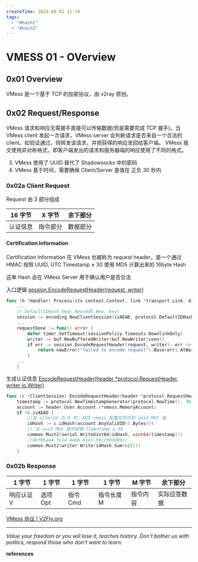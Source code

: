 ```yaml
---
createTime: 2024-08-02 11:10
tags:
  - "#hash1"
  - "#hash2"
---
```


# VMESS 01 - OVerview

## 0x01 Overview

VMess 是一个基于 TCP 的加密协议，由 v2ray 原创。

## 0x02 Request/Response

VMess 请求和响应无需握手直接可以传输数据(但是需要完成 TCP 握手)。当 VMess client 发起一次请求，VMess server 会判断请求是否来自一个合法的 client。如验证通过，则转发该请求，并把获得的响应发回给客户端。 VMess 报文使用非对称格式，即客户端发出的请求和服务器端的响应使用了不同的格式。

3. VMess 使用了 UUID 替代了 Shadowsocks 中的密码
4. VMess 基于时间，需要确保 Client/Server 差值在 正负 30 秒内

### 0x02a Client Request

Request 由 3 部分组成

| 16 字节  | X 字节   | 余下部分 |
| -------- | -------- | -------- |
| 认证信息 | 指令部分 | 数据部分 | 


####  Certification Information

Certification Information 在 VMess 也被称为 request header，是一个通过 HMAC 按照 UUID, UTC Timestamp ± 30 使用 MD5 计算出来的 16byte Hash

这串 Hash 会在 VMess Server 用于确认用户是否合法

入口逻辑 [session.EncodeRequestHeader(request, writer)](https://github.com/v2ray/v2ray-core/blob/master/proxy/vmess/outbound/outbound.go#L57)

```go
func (h *Handler) Process(ctx context.Context, link *transport.Link, dialer internet.Dialer) error {
	...
	// DefaultIDHash hmac.New(md5.New, key)
	session := encoding.NewClientSession(isAEAD, protocol.DefaultIDHash, ctx)
	...
	requestDone := func() error {
		defer timer.SetTimeout(sessionPolicy.Timeouts.DownlinkOnly)
		writer := buf.NewBufferedWriter(buf.NewWriter(conn))
		if err := session.EncodeRequestHeader(request, writer); err != nil {
			return newError("failed to encode request").Base(err).AtWarning()
		}
	...
	}
```

生成认证信息 [EncodeRequestHeader(header \*protocol.RequestHeader, writer io.Writer)](https://github.com/v2ray/v2ray-core/blob/master/proxy/vmess/encoding/client.go#L76)

```go
func (c *ClientSession) EncodeRequestHeader(header *protocol.RequestHeader, writer io.Writer) error {
	timestamp := protocol.NewTimestampGenerator(protocol.NowTime(), 30)()
	account := header.User.Account.(*vmess.MemoryAccount)
	if !c.isAEAD {
		//在 alterId 为 0 时，对应 vmess 配置文件中的 uuid MD5 值
		idHash := c.idHash(account.AnyValidID().Bytes())
		// 往 uuid MD5 值中拼接 Timestamp ± 30
		common.Must2(serial.WriteUint64(idHash, uint64(timestamp)))
		//4bf0baa4-fc14-4ebb-81e7-59cc903d89cc
		common.Must2(writer.Write(idHash.Sum(nil)))
	}
```

### 0x02b Response

| 1 字节     | 1 字节   | 1 字节   | 1 字节     | M 字节   | 余下部分     |
| ---------- | -------- | -------- | ---------- | -------- | ------------ |
| 响应认证 V | 选项 Opt | 指令 Cmd | 指令长度 M | 指令内容 | 实际应答数据 |

[VMess 协议 | V2Fly.org](https://www.v2fly.org/developer/protocols/vmess.html#%E5%AE%A2%E6%88%B7%E7%AB%AF%E8%AF%B7%E6%B1%82)

---
*Value your freedom or you will lose it, teaches history. Don't bother us with politics, respond those who don't want to learn.*

**references**

